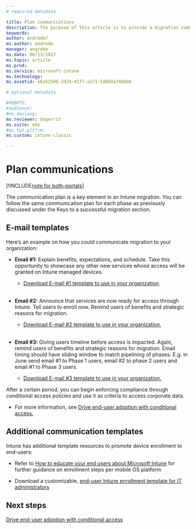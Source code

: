 ```yaml
---
# required metadata

title: Plan communications 
description: The purpose of this article is to provide a migration communication plan and strategy.
keywords:
author: andredm7
ms.author: andredm
manager: angrobe
ms.date: 06/13/2017
ms.topic: article
ms.prod:
ms.service: microsoft-intune
ms.technology:
ms.assetid: e6a52506-2d29-41f7-a171-5d684a740dd4

# optional metadata

#ROBOTS:
#audience:
#ms.devlang:
ms.reviewer: dagerrit
ms.suite: ems
#ms.tgt_pltfrm:
ms.custom: intune-classic

---
```


# Plan communications 

[!INCLUDE[note for both-portals](./includes/note-for-both-portals.md)]

The communication plan is a key element in an Intune migration. You can follow the same communication plan for each phase as previously discussed under the Keys to a successful migration section.

## E-mail templates

Here’s an example on how you could communicate migration to your organization:

-   **Email \#1:** Explain benefits, expectations, and schedule. Take this opportunity to showcase any other new services whose access will be granted on Intune managed devices.

    -   [Download E-mail \#1 template to use in your organization](https://gallery.technet.microsoft.com/Intune-migration-guide-end-e3209b35).
<br></br>

-   **Email \#2:** Announce that services are now ready for access through Intune. Tell users to enroll now. Remind users of benefits and strategic reasons for migration.

    -   [Download E-mail \#2 template to use in your organization.](https://gallery.technet.microsoft.com/Intune-migration-guide-end-a9d25eb5)
<br></br>

-   **Email \#3:** Giving users timeline before access is impacted. Again, remind users of benefits and strategic reasons for migration. Email timing should have sliding window to match pipelining of phases. E.g. in June send email \#1 to Phase 1 users, email \#2 to phase 2 users and email \#1 to Phase 3 users.

    -   [Download E-mail \#3 template to use in your organization.](https://gallery.technet.microsoft.com/Intune-migration-guide-end-831521b5)

After a certain period, you can begin enforcing compliance through conditional access policies and use it as criteria to access corporate data.

-   For more information, see [Drive end-user adoption with conditional access.](migration-guide-drive-adoption.md)

## Additional communication templates

Intune has additional template resources to promote device enrollment to end-users:

-   Refer to [How to educate your end users about Microsoft Intune](/intune/end-user-educate) for further guidance on enrollment steps per mobile OS platform

-   Download a customizable, [end-user Intune enrollment template for IT administrators](https://gallery.technet.microsoft.com/End-user-Intune-enrollment-55dfd64a)

## Next steps

[Drive end-user adoption with conditional access](migration-guide-drive-adoption.md)

